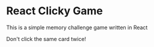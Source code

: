# React Clicky Game
This is a simple memory challenge game written in React

Don't click the same card twice!


